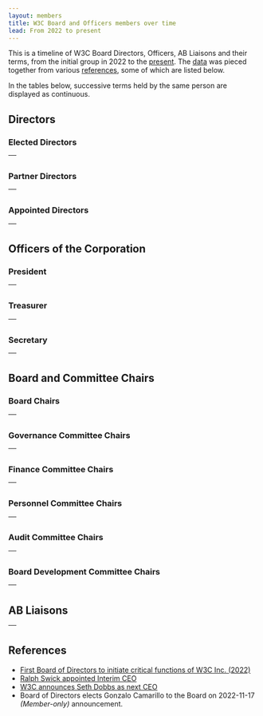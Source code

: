 ```yaml
---
layout: members
title: W3C Board and Officers members over time
lead: From 2022 to present
---
```


This is a timeline of W3C Board Directors, Officers, AB Liaisons and their terms, from the initial group in 2022 to the [present](https://www.w3.org/groups/other/board/participants/).
The [data](members.json) was pieced together from various [references](#references), some of which are listed below.

In the tables below, successive terms held by the same person are displayed as continuous.

## Directors
### Elected Directors

<table class="ml" id="electedDirectors">
    <thead>
      <tr>
	<th></th>
      </tr>
    </thead>
  </table>

### Partner Directors

<table class="ml" id="partnerDirectors">
	<thead>
		<tr>
			<th></th>
		</tr>
	</thead>
</table>

### Appointed Directors

<table class="ml" id="appointedDirectors">
	<thead>
		<tr>
			<th></th>
		</tr>
	</thead>
</table>

## Officers of the Corporation

### President

<table class="ml" id="presidentOfficers">
	<thead>
		<tr>
			<th></th>
		</tr>
	</thead>
</table>

### Treasurer

<table class="ml" id="treasurerOfficers">
	<thead>
		<tr>
			<th></th>
		</tr>
	</thead>
</table>

### Secretary

<table class="ml" id="secretaryOfficers">
	<thead>
		<tr>
			<th></th>
		</tr>
	</thead>
</table>

## Board and Committee Chairs

### Board Chairs

<table class="ml" id="boardChair">
	<thead>
		<tr>
			<th></th>
		</tr>
	</thead>
</table>

### Governance Committee Chairs

<table class="ml" id="governanceCommittee">
	<thead>
		<tr>
			<th></th>
		</tr>
	</thead>
</table>

### Finance Committee Chairs

<table class="ml" id="financeCommittee">
	<thead>
		<tr>
			<th></th>
		</tr>
	</thead>
</table>

### Personnel Committee Chairs

<table class="ml" id="personnelCommittee">
	<thead>
		<tr>
			<th></th>
		</tr>
	</thead>
</table>

### Audit Committee Chairs

<table class="ml" id="auditCommittee">
	<thead>
		<tr>
			<th></th>
		</tr>
	</thead>
</table>

### Board Development Committee Chairs

<table class="ml" id="boardDevelopmentCommittee">
	<thead>
		<tr>
			<th></th>
		</tr>
	</thead>
</table>


## AB Liaisons

<table class="ml" id="liaisonsList">
	<thead>
		<tr>
			<th></th>
		</tr>
	</thead>
</table>

## References

- [First Board of Directors to initiate critical functions of W3C Inc. (2022)](https://www.w3.org/news/2022/first-board-of-directors-to-initiate-critical-functions-of-w3c-inc/)
- [Ralph Swick appointed Interim CEO](https://www.w3.org/news/2022/dr-jeffrey-jaffe-steps-down-as-w3c-ceo-ralph-swick-appointed-interim-ceo/)
- [W3C announces Seth Dobbs as next CEO](https://www.w3.org/news/2023/w3c-announces-seth-dobbs-as-ceo/)
- Board of Directors elects Gonzalo Camarillo to the Board on 2022-11-17 *(Member-only)* announcement.


<script src="../assets/members.js" type="module"></script>